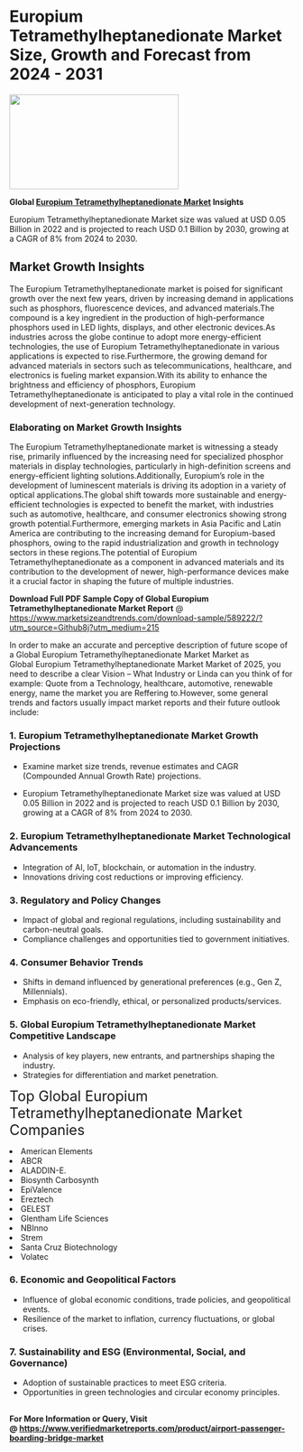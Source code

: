 <H1>Europium Tetramethylheptanedionate Market Size, Growth and Forecast from 2024 - 2031</H1><img class="aligncenter size-medium wp-image-584254" src="https://thirdeyenews.in/wp-content/uploads/2024/09/Global-Market-Research-300x168.jpeg" alt="" width="300" height="168" /><p><strong>Global&nbsp;<a href="https://www.marketsizeandtrends.com/download-sample/589222/?utm_source=Github8j?utm_medium=215">Europium Tetramethylheptanedionate Market</a> Insights</strong></p><p>Europium Tetramethylheptanedionate Market size was valued at USD 0.05 Billion in 2022 and is projected to reach USD 0.1 Billion by 2030, growing at a CAGR of 8% from 2024 to 2030.</p><p><h2>Market Growth Insights</h2> The Europium Tetramethylheptanedionate market is poised for significant growth over the next few years, driven by increasing demand in applications such as phosphors, fluorescence devices, and advanced materials.The compound is a key ingredient in the production of high-performance phosphors used in LED lights, displays, and other electronic devices.As industries across the globe continue to adopt more energy-efficient technologies, the use of Europium Tetramethylheptanedionate in various applications is expected to rise.Furthermore, the growing demand for advanced materials in sectors such as telecommunications, healthcare, and electronics is fueling market expansion.With its ability to enhance the brightness and efficiency of phosphors, Europium Tetramethylheptanedionate is anticipated to play a vital role in the continued development of next-generation technology. <h3>Elaborating on Market Growth Insights</h3> The Europium Tetramethylheptanedionate market is witnessing a steady rise, primarily influenced by the increasing need for specialized phosphor materials in display technologies, particularly in high-definition screens and energy-efficient lighting solutions.Additionally, Europium’s role in the development of luminescent materials is driving its adoption in a variety of optical applications.The global shift towards more sustainable and energy-efficient technologies is expected to benefit the market, with industries such as automotive, healthcare, and consumer electronics showing strong growth potential.Furthermore, emerging markets in Asia Pacific and Latin America are contributing to the increasing demand for Europium-based phosphors, owing to the rapid industrialization and growth in technology sectors in these regions.The potential of Europium Tetramethylheptanedionate as a component in advanced materials and its contribution to the development of newer, high-performance devices make it a crucial factor in shaping the future of multiple industries.</p><p><span class=""><strong>Download Full PDF Sample Copy of Global Europium Tetramethylheptanedionate Market Report</strong> @ <a href="https://www.marketsizeandtrends.com/download-sample/589222/?utm_source=Github8j?utm_medium=215" target="_blank">https://www.marketsizeandtrends.com/download-sample/589222/?utm_source=Github8j?utm_medium=215</a></span></p><p>In order to make an accurate and perceptive description of future scope of a Global&nbsp;Europium Tetramethylheptanedionate Market Market as Global&nbsp;Europium Tetramethylheptanedionate Market Market of 2025, you need to describe a clear Vision &ndash; What Industry or Linda can you think of for example: Quote from a Technology, healthcare, automotive, renewable energy, name the market you are Reffering to.However, some general trends and factors usually impact market reports and their future outlook include:</p><h3>1.&nbsp;<strong>Europium Tetramethylheptanedionate Market Growth Projections</strong></h3><ul><li>Examine market size trends, revenue estimates and CAGR (Compounded Annual Growth Rate) projections.</li><li><p>Europium Tetramethylheptanedionate Market size was valued at USD 0.05 Billion in 2022 and is projected to reach USD 0.1 Billion by 2030, growing at a CAGR of 8% from 2024 to 2030.</p></li></ul><h3>2.&nbsp;<strong>Europium Tetramethylheptanedionate Market Technological Advancements</strong></h3><ul><li>Integration of AI, IoT, blockchain, or automation in the industry.</li><li>Innovations driving cost reductions or improving efficiency.</li></ul><h3>3.&nbsp;<strong>Regulatory and Policy Changes</strong></h3><ul><li>Impact of global and regional regulations, including sustainability and carbon-neutral goals.</li><li>Compliance challenges and opportunities tied to government initiatives.</li></ul><h3>4.&nbsp;<strong>Consumer Behavior Trends</strong></h3><ul><li>Shifts in demand influenced by generational preferences (e.g., Gen Z, Millennials).</li><li>Emphasis on eco-friendly, ethical, or personalized products/services.</li></ul><h3>5.&nbsp;<strong>Global Europium Tetramethylheptanedionate Market Competitive Landscape</strong></h3><ul><li>Analysis of key players, new entrants, and partnerships shaping the industry.</li><li>Strategies for differentiation and market penetration.</li></ul><p data-pm-slice="1 1 []"><span style="color: inherit; font-family: inherit; font-size: 25px;">Top Global Europium Tetramethylheptanedionate Market Companies</span></p><div class="" data-test-id=""><p><li>American Elements</li><li> ABCR</li><li> ALADDIN-E.</li><li> Biosynth Carbosynth</li><li> EpiValence</li><li> Ereztech</li><li> GELEST</li><li> Glentham Life Sciences</li><li> NBInno</li><li> Strem</li><li> Santa Cruz Biotechnology</li><li> Volatec</li></p></div><h3>6.&nbsp;<strong>Economic and Geopolitical Factors</strong></h3><ul><li>Influence of global economic conditions, trade policies, and geopolitical events.</li><li>Resilience of the market to inflation, currency fluctuations, or global crises.</li></ul><h3>7.&nbsp;<strong>Sustainability and ESG (Environmental, Social, and Governance)</strong></h3><ul><li>Adoption of sustainable practices to meet ESG criteria.</li><li>Opportunities in green technologies and circular economy principles.</li></ul><h2><strong style="font-size: 14px;">For More Information or Query, Visit @&nbsp;</strong><a style="background-color: #ffffff; font-size: 14px;" href="https://www.marketsizeandtrends.com/report/europium-tetramethylheptanedionate-market/" target="_blank">https://www.verifiedmarketreports.com/product/airport-passenger-boarding-bridge-market</a></h2>